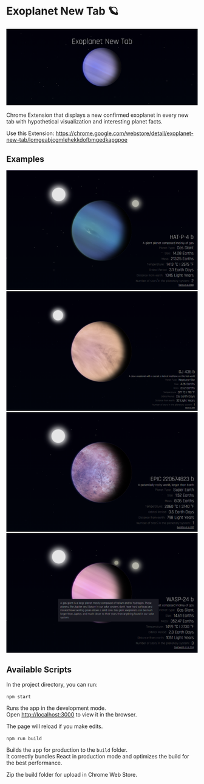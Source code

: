 # Exoplanet New Tab 🪐
![Banner](https://github.com/maidi29/exoplanet-new-tab/blob/main/sources%20for%20webstore%20entry/1400x560.png?raw=true)

Chrome Extension that displays a new confirmed exoplanet in every new tab with hypothetical visualization and interesting planet facts.

Use this Extension: https://chrome.google.com/webstore/detail/exoplanet-new-tab/lomgeabjcgmlehekkdofbmgedkapgpoe

## Examples
![Example 1](https://github.com/maidi29/exoplanet-new-tab/blob/main/sources%20for%20webstore%20entry/screenshot.png?raw=true)
![Example 2](https://github.com/maidi29/exoplanet-new-tab/blob/main/sources%20for%20webstore%20entry/screenshot-2.png?raw=true)
![Example 3](https://github.com/maidi29/exoplanet-new-tab/blob/main/sources%20for%20webstore%20entry/screenshot-3.png?raw=true)
![Example 4](https://github.com/maidi29/exoplanet-new-tab/blob/main/sources%20for%20webstore%20entry/screenshot-4.png?raw=true)

## Available Scripts

In the project directory, you can run:

`npm start`

Runs the app in the development mode.\
Open [http://localhost:3000](http://localhost:3000) to view it in the browser.

The page will reload if you make edits.

`npm run build`

Builds the app for production to the `build` folder.\
It correctly bundles React in production mode and optimizes the build for the best performance.

Zip the build folder for upload in Chrome Web Store.
